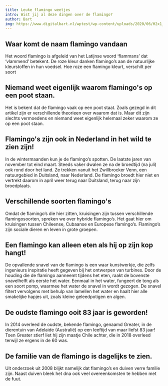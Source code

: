 ```yaml
---
title: Leuke flamingo weetjes
intro: Wist jij al deze dingen over de flamingo?
author: Bart
img: https://www.digitalbart.nl/wptest/wp-content/uploads/2020/06/H2x1_Amiibo_main.jpg
---
```


## Waar komt de naam flamingo vandaan

Het woord flamingo is afgeleid van het Latijnse woord ‘flammans’ dat ‘vlammend’ betekent. De roze kleur danken flamingo’s aan de natuurlijke kleurstoffen in hun voedsel. Hoe roze een flamingo kleurt, verschilt per soort

## Niemand weet eigenlijk waarom flamingo's op een poot staan.

Het is bekent dat de flamingo vaak op een poot staat.
Zoals gezegd in dit artikel zijn er verschillende theorieen over waarom dat is. Maar dit zijn slechts vermoedens en niemand weet eigenlijk helemaal zeker waarom ze op een poot staan.

## Flamingo's zijn ook in Nederland in het wild te zien zijn!

In de wintermaanden kun je de flamingo’s spotten. De laatste jaren van november tot eind maart. Steeds vaker dwalen ze na de broedtijd (na juli) ook rond door het land. Ze trekken vanuit het Zwillbrocker Venn, een natuurgebied in Duitsland, naar Nederland. De flamingo broedt hier niet en vertrekt daarom in april weer terug naar Duitsland, terug naar zijn broedplaats.

## Verschillende soorten flamingo's

Omdat de flamingo’s die hier zitten, kruisingen zijn tussen verschillende flamingosoorten, spreken we over hybride flamingo’s. Het gaat hier om kruisingen tussen Chileense, Cubaanse en Europese flamingo’s. Flamingo’s zijn sociale dieren en leven in grote groepen.

## Een flamingo kan alleen eten als hij op zijn kop hangt!

De opvallende snavel van de flamingo is een waar kunstwerkje, die zelfs ingenieurs inspiratie heeft gegeven bij het ontwerpen van turbines. Door de houding die de flamingo aanneemt tijdens het eten, raakt de bovenste snavelhelft als eerste het water. Eenmaal in het water, fungeert de tong als een soort pomp, waarmee het water de snavel in wordt gezogen. De snavel filtert vervolgens met behulp van lamellen het water en haalt hier alle smakelijke hapjes uit, zoals kleine geleedpotigen en algen.

## De oudste flamingo ooit 83 jaar is geworden!

In 2014 overleed de oudste, bekende flamingo, genaamd Greater, in de dierentuin van Adelaide (Australië) op een leeftijd van maar liefst 83 jaar! Toen Greater stierf liet hij zijn maatje Chile achter, die in 2018 overleed terwijl ze ergens in de 60 was.

## De familie van de flamingo is dagelijks te zien.

Uit onderzoek uit 2008 blijkt namelijk dat flamingo’s en duiven verre familie zijn. Naast duiven bleek het dna ook veel overeenkomsten te hebben met de fuut.
